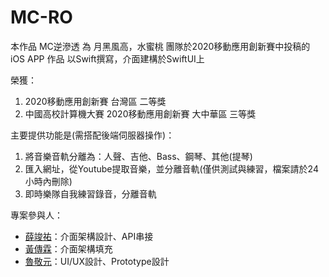 # MC-RO
本作品 MC逆滲透 為 月黑風高，水蜜桃 團隊於2020移動應用創新賽中投稿的 iOS APP 作品 
以Swift撰寫，介面建構於SwiftUI上  

榮獲：
1. 2020移動應用創新賽 台灣區 二等獎
2. 中國高校計算機大賽 2020移動應用創新賽 大中華區 三等獎

主要提供功能是(需搭配後端伺服器操作)：
1. 將音樂音軌分離為：人聲、吉他、Bass、鋼琴、其他(提琴)
2. 匯入網址，從Youtube提取音樂，並分離音軌(僅供測試與練習，檔案請於24小時內刪除)
3. 即時樂隊自我練習錄音，分離音軌



專案參與人：
- [薛竣祐](https://github.com/HaXAlvin)：介面架構設計、API串接
- [黃傳霖](https://github.com/PASSahchuan)：介面架構填充
- [魯敬元](https://github.com/Jimmyluluu)：UI/UX設計、Prototype設計
